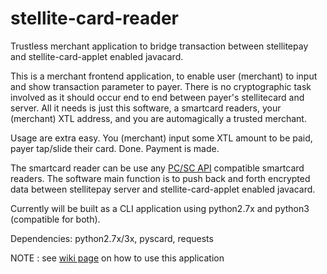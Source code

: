# stellite-card-reader
Trustless merchant application to bridge transaction between stellitepay and stellite-card-applet enabled javacard.

This is a merchant frontend application, to enable user (merchant) to input and show transaction parameter to payer. There is no cryptographic task involved as it should occur end to end between payer's stellitecard and server. All it needs is just this software, a smartcard readers, your (merchant) XTL address, and you are automagically a trusted merchant.

Usage are extra easy. You (merchant) input some XTL amount to be paid, payer tap/slide their card. Done. Payment is made.

The smartcard reader can be use any [PC/SC API](https://en.wikipedia.org/wiki/PC/SC) compatible smartcard readers. The software main function is to push back and forth encrypted data between stellitepay server and stellite-card-applet enabled javacard.

Currently will be built as a CLI application using python2.7x and python3 (compatible for both).

Dependencies: python2.7x/3x, pyscard, requests 

NOTE : see [wiki page](https://github.com/stellitecoin/stellite-card-reader/wiki/StelliteCard-reader-WIKI) on how to use this application 
